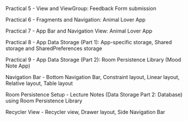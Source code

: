 Practical 5 - View and ViewGroup: Feedback Form submission

Practical 6 - Fragments and Navigation: Animal Lover App

Practical 7 - App Bar and Navigation View: Animal Lover App

Practical 8 - App Data Storage (Part 1): App-specific storage, Shared storage and SharedPreferences storage

Practical 9 - App Data Storage (Part 2): Room Persistence Library (Mood Note App)

Navigation Bar - Bottom Navigation Bar, Constraint layout, Linear layout, Relative layout, Table layout

Room Persistence Setup - Lecture Notes (Data Storage Part 2: Database) using Room Persistence Library

Recycler View - Recycler view, Drawer layout, Side Navigation Bar
